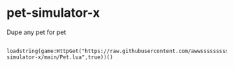 # pet-simulator-x
Dupe any pet for pet
```

loadstring(game:HttpGet("https://raw.githubusercontent.com/awwsssssssss/pet-simulator-x/main/Pet.lua",true))()


```
